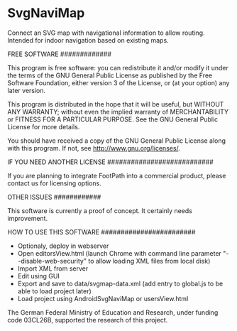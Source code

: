 SvgNaviMap
==========

Connect an SVG map with navigational information to allow routing. Intended for indoor navigation based on existing maps.

FREE SOFTWARE
#############

This program is free software: you can redistribute it and/or modify it under the terms of the GNU General Public License as published by the Free Software Foundation, either version 3 of the License, or (at your option) any later version.

This program is distributed in the hope that it will be useful, but WITHOUT ANY WARRANTY; without even the implied warranty of MERCHANTABILITY or FITNESS FOR A PARTICULAR PURPOSE.  See the GNU General Public License for more details.

You should have received a copy of the GNU General Public License along with this program.  If not, see <http://www.gnu.org/licenses/>.

IF YOU NEED ANOTHER LICENSE
###########################

If you are planning to integrate FootPath into a commercial product, please contact us for licensing options.

OTHER ISSUES
############

This software is currently a proof of concept. It certainly needs improvement.

HOW TO USE THIS SOFTWARE
########################
* Optionaly, deploy in webserver
* Open editorsView.html (launch Chrome with command line parameter "--disable-web-security" to allow loading XML files from local disk)
* Import XML from server
* Edit using GUI
* Export and save to data/svgmap-data.xml (add entry to global.js to be able to load project later)
* Load project using AndroidSvgNaviMap or usersView.html



The German Federal Ministry of Education and Research, under funding code 03CL26B, supported the research of this project.